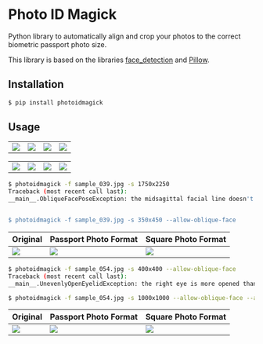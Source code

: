 # Photo ID Magick

Python library to automatically align and crop your photos to the correct biometric passport photo size.

This library is based on the libraries [face_detection](https://github.com/ageitgey/face_recognition) and [Pillow](https://python-pillow.org/).

## Installation

```bash
$ pip install photoidmagick
```

## Usage

|                         |                         |                         |                         |
| ----------------------- | ----------------------- | ----------------------- | ----------------------- |
| ![](doc/sample_003.jpg) | ![](doc/sample_005.jpg) | ![](doc/sample_009.jpg) | ![](doc/sample_011.jpg) |

|                                |                                |                                |                                |
| ------------------------------ | ------------------------------ | ------------------------------ | ------------------------------ |
| ![](doc/sample_003.square.jpg) | ![](doc/sample_005.square.jpg) | ![](doc/sample_009.square.jpg) | ![](doc/sample_011.square.jpg) |

```bash
$ photoidmagick -f sample_039.jpg -s 1750x2250
Traceback (most recent call last):
__main__.ObliqueFacePoseException: the midsagittal facial line doesn't intersect the midhorizontal iris line in the middle


$ photoidmagick -f sample_039.jpg -s 350x450 --allow-oblique-face
```

| Original                | Passport Photo Format            | Square Photo Format            |
| ----------------------- | -------------------------------- | ------------------------------ |
| ![](doc/sample_039.jpg) | ![](doc/sample_039.passport.jpg) | ![](doc/sample_039.square.jpg) |

```bash
$ photoidmagick -f sample_054.jpg -s 400x400 --allow-oblique-face
Traceback (most recent call last):
__main__.UnevenlyOpenEyelidException: the right eye is more opened than the left eye

$ photoidmagick -f sample_054.jpg -s 1000x1000 --allow-oblique-face --allow-unevenly-open-eye
```

| Original                | Passport Photo Format            | Square Photo Format            |
| ----------------------- | -------------------------------- | ------------------------------ |
| ![](doc/sample_054.jpg) | ![](doc/sample_054.passport.jpg) | ![](doc/sample_054.square.jpg) |  |
